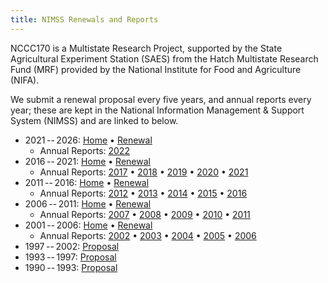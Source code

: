 ```yaml
---
title: NIMSS Renewals and Reports
---
```


NCCC170 is a Multistate Research Project, supported by the State Agricultural Experiment Station (SAES) from the Hatch Multistate Research Fund (MRF) provided by the National Institute for Food and Agriculture (NIFA).

We submit a renewal proposal every five years, and annual reports every year; these are kept in the National Information Management & Support System (NIMSS) and are linked to below.

-   2021 -- 2026: 
    [Home](https://www.nimss.org/projects/18798) •
    [Renewal](https://www.nimss.org/projects/view/mrp/outline/18798)
    -   Annual Reports: 
        [2022](https://www.nimss.org/seas/52142)
-   2016 -- 2021: 
    [Home](https://www.nimss.org/projects/17816) •
    [Renewal](https://www.nimss.org/projects/view/mrp/outline/17816)
    -   Annual Reports: 
        [2017](https://www.nimss.org/seas/51041) • 
        [2018](https://www.nimss.org/seas/51315) • 
        [2019](https://www.nimss.org/seas/51531) • 
        [2020](https://www.nimss.org/seas/51755) • 
        [2021](https://www.nimss.org/seas/51943)
-   2011 -- 2016:
    [Home](https://www.nimss.org/projects/13076) •
    [Renewal](https://www.nimss.org/projects/view/mrp/outline/13076)
    -   Annual Reports: 
        [2012](https://www.nimss.org/seas/34041) •
        [2013](https://www.nimss.org/seas/38881) • 
        [2014](https://www.nimss.org/seas/43741) • 
        [2015](https://www.nimss.org/seas/47861) • 
        [2016](https://www.nimss.org/seas/50825)
-   2006 -- 2011:
    [Home](https://www.nimss.org/projects/7856) •
    [Renewal](https://www.nimss.org/projects/view/mrp/outline/7856)
    -   Annual Reports: 
        [2007](https://www.nimss.org/seas/12061) •
        [2008](https://www.nimss.org/seas/15782) • 
        [2009](https://www.nimss.org/seas/20021) • 
        [2010](https://www.nimss.org/seas/23221) • 
        [2011](https://www.nimss.org/seas/29121)
-   2001 -- 2006:
    [Home](https://www.nimss.org/projects/2001) •
    [Renewal](https://www.nimss.org/projects/view/mrp/outline/2001)
    -   Annual Reports: 
        [2002](https://www.nimss.org/seas/408) •
        [2003](https://www.nimss.org/seas/409) • 
        [2004](https://www.nimss.org/seas/656) • 
        [2005](https://www.nimss.org/seas/3762) • 
        [2006](https://www.nimss.org/seas/9541)
- 1997 -- 2002: [Proposal](../proposals/project1997)
- 1993 -- 1997: [Proposal](../proposals/project1993)
- 1990 -- 1993: [Proposal](../proposals/project1990)

